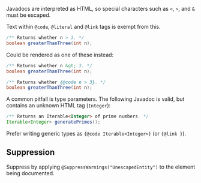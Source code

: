 Javadocs are interpreted as HTML, so special characters such as `<`, `>`, and
`&` must be escaped.

Text within `@code`, `@literal` and `@link` tags is exempt from this.

```java
/** Returns whether n > 3. */
boolean greaterThanThree(int n);
```

Could be rendered as one of these instead:

```java
/** Returns whether n &gt; 3. */
boolean greaterThanThree(int n);

/** Returns whether {@code n > 3}. */
boolean greaterThanThree(int n);
```

A common pitfall is type parameters. The following Javadoc is valid, but
contains an unknown HTML tag (`Integer`):

```java
/** Returns an Iterable<Integer> of prime numbers. */
Iterable<Integer> generatePrimes();
```

Prefer writing generic types as `{@code Iterable<Integer>}` (or `{@link }`).

## Suppression

Suppress by applying `@SuppressWarnings("UnescapedEntity")` to the element being
documented.
